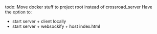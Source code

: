 todo:
Move docker stuff to project root instead of crossroad_server
Have the option to:
  - start server + client locally
  - start server + websockify + host index.html
